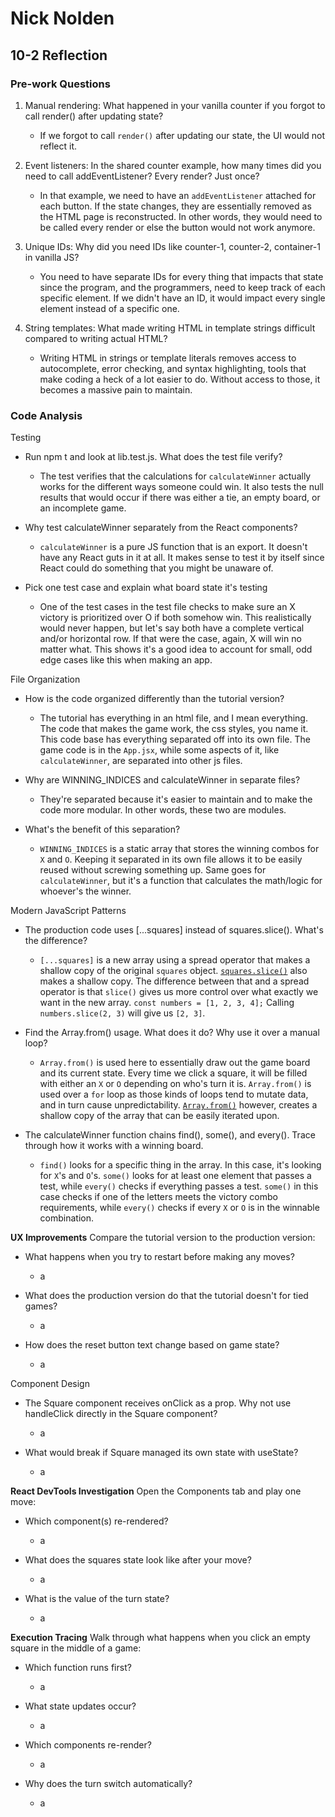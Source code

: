 # Nick Nolden

## 10-2 Reflection

### Pre-work Questions

1. Manual rendering: What happened in your vanilla counter if you forgot to call render() after updating state?

   - If we forgot to call `render()` after updating our state, the UI would not reflect it.

2. Event listeners: In the shared counter example, how many times did you need to call addEventListener? Every render? Just once?

   - In that example, we need to have an `addEventListener` attached for each button. If the state changes, they are essentially removed as the HTML page is reconstructed. In other words, they would need to be called every render or else the button would not work anymore.

3. Unique IDs: Why did you need IDs like counter-1, counter-2, container-1 in vanilla JS?

   - You need to have separate IDs for every thing that impacts that state since the program, and the programmers, need to keep track of each specific element. If we didn't have an ID, it would impact every single element instead of a specific one.

4. String templates: What made writing HTML in template strings difficult compared to writing actual HTML?

   - Writing HTML in strings or template literals removes access to autocomplete, error checking, and syntax highlighting, tools that make coding a heck of a lot easier to do. Without access to those, it becomes a massive pain to maintain.

### Code Analysis

Testing

- Run npm t and look at lib.test.js. What does the test file verify?

  - The test verifies that the calculations for `calculateWinner` actually works for the different ways someone could win. It also tests the null results that would occur if there was either a tie, an empty board, or an incomplete game.

- Why test calculateWinner separately from the React components?

  - `calculateWinner` is a pure JS function that is an export. It doesn't have any React guts in it at all. It makes sense to test it by itself since React could do something that you might be unaware of.

- Pick one test case and explain what board state it's testing

  - One of the test cases in the test file checks to make sure an X victory is prioritized over O if both somehow win. This realistically would never happen, but let's say both have a complete vertical and/or horizontal row. If that were the case, again, X will win no matter what. This shows it's a good idea to account for small, odd edge cases like this when making an app.

File Organization

- How is the code organized differently than the tutorial version?

  - The tutorial has everything in an html file, and I mean everything. The code that makes the game work, the css styles, you name it. This code base has everything separated off into its own file. The game code is in the `App.jsx`, while some aspects of it, like `calculateWinner`, are separated into other js files.

- Why are WINNING_INDICES and calculateWinner in separate files?

  - They're separated because it's easier to maintain and to make the code more modular. In other words, these two are modules.

- What's the benefit of this separation?

  - `WINNING_INDICES` is a static array that stores the winning combos for `X` and `O`. Keeping it separated in its own file allows it to be easily reused without screwing something up. Same goes for `calculateWinner`, but it's a function that calculates the math/logic for whoever's the winner.

Modern JavaScript Patterns

- The production code uses [...squares] instead of squares.slice(). What's the difference?

  - `[...squares]` is a new array using a spread operator that makes a shallow copy of the original `squares` object. [`squares.slice()`](https://developer.mozilla.org/en-US/docs/Web/JavaScript/Reference/Global_Objects/Array/slice) also makes a shallow copy. The difference between that and a spread operator is that `slice()` gives us more control over what exactly we want in the new array. `const numbers = [1, 2, 3, 4];` Calling `numbers.slice(2, 3)` will give us `[2, 3]`.

- Find the Array.from() usage. What does it do? Why use it over a manual loop?

  - `Array.from()` is used here to essentially draw out the game board and its current state. Every time we click a square, it will be filled with either an `X` or `O` depending on who's turn it is. `Array.from()` is used over a `for` loop as those kinds of loops tend to mutate data, and in turn cause unpredictability. [`Array.from()`](https://developer.mozilla.org/en-US/docs/Web/JavaScript/Reference/Global_Objects/Array/from) however, creates a shallow copy of the array that can be easily iterated upon.

- The calculateWinner function chains find(), some(), and every(). Trace through how it works with a winning board.

  - `find()` looks for a specific thing in the array. In this case, it's looking for `X`'s and `O`'s. `some()` looks for at least one element that passes a test, while `every()` checks if everything passes a test. `some()` in this case checks if one of the letters meets the victory combo requirements, while `every()` checks if every `X` or `O` is in the winnable combination.

**UX Improvements** Compare the tutorial version to the production version:

- What happens when you try to restart before making any moves?

  - a

- What does the production version do that the tutorial doesn't for tied games?

  - a

- How does the reset button text change based on game state?

  - a

Component Design

- The Square component receives onClick as a prop. Why not use handleClick directly in the Square component?

  - a

- What would break if Square managed its own state with useState?

  - a

**React DevTools Investigation** Open the Components tab and play one move:

- Which component(s) re-rendered?

  - a

- What does the squares state look like after your move?

  - a

- What is the value of the turn state?

  - a

**Execution Tracing** Walk through what happens when you click an empty square in the middle of a game:

- Which function runs first?

  - a

- What state updates occur?

  - a

- Which components re-render?

  - a

- Why does the turn switch automatically?

  - a
